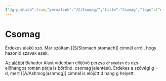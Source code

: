```yaml
---
{"dg-publish":true,"permalink":"/C/Csomag/","title":"Csomag","tags":["dg_uploaded"],"created":"2023-10-23T02:51","updated":"2023-11-08T03:38"}
---
```



# Csomag

Érdekes alakú szó. Már szóltam [[S/Stomach\|stomach]] címnél arról, hogy hasonló szavak ezek.  

Az [alábbi](https://youtu.be/sn6B0HdKuAo) Bahador Alast videóban előjövő perzsa `chamedan` és dzs- előhangos román párja is bőrönd, csomag jelentésű. Érdekes a szóvégi g = d, mert [[A/Ashmog\|ashmog]] címnél is előjött d hang g helyett.  